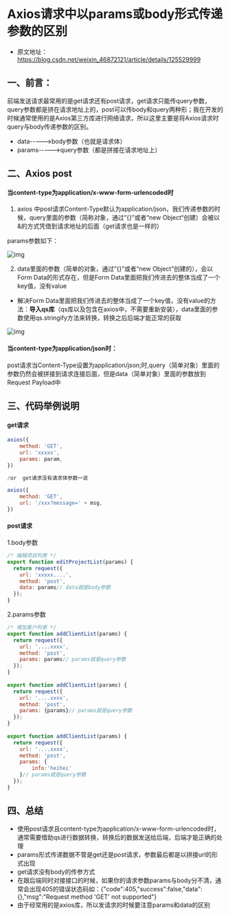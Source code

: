 # Axios请求中以params或body形式传递参数的区别

- 原文地址：https://blog.csdn.net/weixin_46872121/article/details/125529999

## 一、前言：

前端发送请求最常用的是get请求还有post请求，get请求只能传query参数，query参数都是拼在请求地址上的，post可以传body和query两种形；我在开发的时候通常使用的是Axios第三方库进行网络请求，所以这里主要是将Axios请求时query与body传递参数的区别。

- data----->body参数（也就是请求体）
- params----->query参数（都是拼接在请求地址上）

## 二、Axios post

#### 当content-type为application/x-www-form-urlencoded时

1. axios 中post请求Content-Type默认为application/json，我们传递参数的时候，query里面的参数（简称对象，通过“{}”或者“new Object“创建）会被以&的方式凭借到请求地址的后面（get请求也是一样的）

params参数如下：

![img](/images/javascript/axios/003/10001.png)

2. data里面的参数（简单的对象，通过“{}”或者“new Object”创建的），会以Form Data的形式存在，但是Form Data里面把我们传进去的整体当成了一个key值，没有value

- 解决Form Data里面把我们传进去的整体当成了一个key值，没有value的方法：**导入qs库**（qs库以及包含在axios中，不需要重新安装），data里面的参数使用qs.stringify方法来转换，转换之后后端才能正常的获取

![img](/images/javascript/axios/003/10002.png)

#### 当content-type为application/json时：

post请求当Content-Type设置为application/json;时,query（简单对象）里面的参数仍然会被拼接到请求连接后面，但是data（简单对象）里面的参数放到Request Payload中

## 三、代码举例说明

#### get请求

```js
axios({
    method: 'GET',
    url: 'xxxxx',
    params: param,
})

/or  get请求没有请求体参数一说

axios({
    method: 'GET',
    url: '/xxx?message=' + msg,
})
```

#### post请求

1.body参数

```js
/* 编辑项⽬列表 */
export function editProjectList(params) {
  return request({
    url: 'xxxxx....',
    method: 'post',
    data: params// data就是body参数
  });
}
```

2.params参数

```js
/* 增加客户列表 */
export function addClientList(params) {
  return request({
    url: '....xxxx',
    method: 'post',
    params: params// params就是query参数
  });
}
 
export function addClientList(params) {
  return request({
    url: '....xxxx',
    method: 'post',
    params: {params}// params就是query参数
  });
}
 
export function addClientList(params) {
  return request({
    url: '....xxxx',
    method: 'post',
    params: {
        info:'heihei'
    }// params就是query参数
  });
}
```

## 四、总结

- 使用post请求且content-type为application/x-www-form-urlencoded时，通常需要借助qs进行数据转换，转换后的数据发送给后端，后端才能正确的处理
- params形式传递数据不管是get还是post请求，参数最后都是以拼接url的形式出现
- get请求没有body的传参方式
- 在跟后端同时对接接口的时候，如果你的请求参数params与body分不清，通常会出现405的错误状态码如：{"code":405,"success":false,"data":{},"msg":"Request method 'GET' not supported"}
- 由于经常用的是axios库，所以发请求的时候要注意params和data的区别